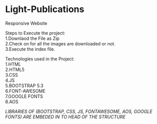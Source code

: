 # Light-Publications
Responsive Website

Steps to Execute the project:    
1.Downlaod the File as Zip    
2.Check on for all the images are downloaded or not.     
3.Execute the index file.    
         
Technologies used in the Project:      
1.HTML     
2.HTML5     
3.CSS     
4.JS      
5.BOOTSTRAP 5.3     
6.FONT-AWESOME      
7.GOOGLE FONTS       
8.AOS       
         
*LIBRARIES OF (BOOTSTRAP, CSS, JS, FONTAWESOME, AOS, GOOGLE FONTS) ARE EMBEDED IN TO HEAD OF THE STRUCTURE*        
